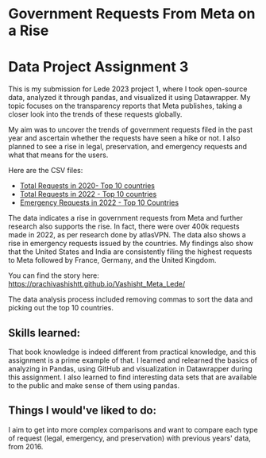 # Government Requests From Meta on a Rise
# Data Project Assignment 3 

This is my submission for Lede 2023 project 1, where I took open-source data, analyzed it through pandas, and visualized it using Datawrapper. My topic focuses on the transparency reports that Meta publishes, taking a closer look into the trends of these requests globally. 

My aim was to uncover the trends of government requests filed in the past year and ascertain whether the requests have seen a hike or not. I also planned to see a rise in legal, preservation, and emergency requests and what that means for the users. 

 Here are the CSV files: 

* [Total Requests in 2020- Top 10 countries](https://github.com/PrachiVashishtt/Vashisht_Meta_Lede/blob/main/TotalR20.csv)
* [Total Requests in 2022 - Top 10 countries](https://github.com/PrachiVashishtt/Vashisht_Meta_Lede/blob/main/TotalR.csv)
* [Emergency Requests in 2022 - Top 10 Countries](https://github.com/PrachiVashishtt/Vashisht_Meta_Lede/blob/main/Emergency.csv)

The data indicates a rise in government requests from Meta and further research also supports the rise. In fact, there were over 400k requests made in 2022, as per research done by atlasVPN. The data also shows a rise in emergency requests issued by the countries. My findings also show that the United States and India are consistently filing the highest requests to Meta followed by France, Germany, and the United Kingdom. 

You can find the story here: https://prachivashishtt.github.io/Vashisht_Meta_Lede/ 

The data analysis process included removing commas to sort the data and picking out the top 10 countries.

## Skills learned: 
That book knowledge is indeed different from practical knowledge, and this assignment is a prime example of that. I learned and relearned the basics of analyzing in Pandas, using GitHub and visualization in Datawrapper during this assignment. I also learned to find interesting data sets that are available to the public and make sense of them using pandas. 

## Things I would've liked to do:
I aim to get into more complex comparisons and want to compare each type of request (legal, emergency, and preservation) with previous years' data, from 2016. 
